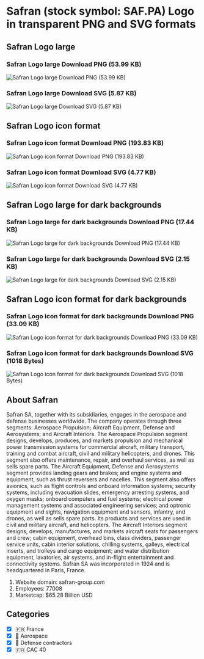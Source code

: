 # Safran (stock symbol: SAF.PA) Logo in transparent PNG and SVG formats

## Safran Logo large

### Safran Logo large Download PNG (53.99 KB)

![Safran Logo large Download PNG (53.99 KB)](/img/orig/SAF.PA_BIG-99558ca4.png)

### Safran Logo large Download SVG (5.87 KB)

![Safran Logo large Download SVG (5.87 KB)](/img/orig/SAF.PA_BIG-77e1ac11.svg)

## Safran Logo icon format

### Safran Logo icon format Download PNG (193.83 KB)

![Safran Logo icon format Download PNG (193.83 KB)](/img/orig/SAF.PA-6138d0ad.png)

### Safran Logo icon format Download SVG (4.77 KB)

![Safran Logo icon format Download SVG (4.77 KB)](/img/orig/SAF.PA-1464876c.svg)

## Safran Logo large for dark backgrounds

### Safran Logo large for dark backgrounds Download PNG (17.44 KB)

![Safran Logo large for dark backgrounds Download PNG (17.44 KB)](/img/orig/SAF.PA_BIG.D-d0effc17.png)

### Safran Logo large for dark backgrounds Download SVG (2.15 KB)

![Safran Logo large for dark backgrounds Download SVG (2.15 KB)](/img/orig/SAF.PA_BIG.D-8a26233e.svg)

## Safran Logo icon format for dark backgrounds

### Safran Logo icon format for dark backgrounds Download PNG (33.09 KB)

![Safran Logo icon format for dark backgrounds Download PNG (33.09 KB)](/img/orig/SAF.PA.D-1ceb7bb9.png)

### Safran Logo icon format for dark backgrounds Download SVG (1018 Bytes)

![Safran Logo icon format for dark backgrounds Download SVG (1018 Bytes)](/img/orig/SAF.PA.D-515d4e1b.svg)

## About Safran

Safran SA, together with its subsidiaries, engages in the aerospace and defense businesses worldwide. The company operates through three segments: Aerospace Propulsion; Aircraft Equipment, Defense and Aerosystems; and Aircraft Interiors. The Aerospace Propulsion segment designs, develops, produces, and markets propulsion and mechanical power transmission systems for commercial aircraft, military transport, training and combat aircraft, civil and military helicopters, and drones. This segment also offers maintenance, repair, and overhaul services, as well as sells spare parts. The Aircraft Equipment, Defense and Aerosystems segment provides landing gears and brakes; and engine systems and equipment, such as thrust reversers and nacelles. This segment also offers avionics, such as flight controls and onboard information systems; security systems, including evacuation slides, emergency arresting systems, and oxygen masks; onboard computers and fuel systems; electrical power management systems and associated engineering services; and optronic equipment and sights, navigation equipment and sensors, infantry, and drones, as well as sells spare parts. Its products and services are used in civil and military aircraft, and helicopters. The Aircraft Interiors segment designs, develops, manufactures, and markets aircraft seats for passengers and crew; cabin equipment, overhead bins, class dividers, passenger service units, cabin interior solutions, chilling systems, galleys, electrical inserts, and trolleys and cargo equipment; and water distribution equipment, lavatories, air systems, and in-flight entertainment and connectivity systems. Safran SA was incorporated in 1924 and is headquartered in Paris, France.

1. Website domain: safran-group.com
2. Employees: 77008
3. Marketcap: $65.28 Billion USD


## Categories
- [x] 🇫🇷 France
- [x] 🚀 Aerospace
- [x] 🔫 Defense contractors
- [x] 🇫🇷 CAC 40
